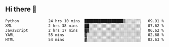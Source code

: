 ## Hi there 👋

<!--
**alihaqberdi/alihaqberdi** is a ✨ _special_ ✨ repository because its `README.md` (this file) appears on your GitHub profile.

Here are some ideas to get you started:

- 🔭 I’m currently working on ...
- 🌱 I’m currently learning ...
- 👯 I’m looking to collaborate on ...
- 🤔 I’m looking for help with ...
- 💬 Ask me about ...
- 📫 How to reach me: ...
- 😄 Pronouns: ...
- ⚡ Fun fact: ...
-->

<!--START_SECTION:waka-->

```txt
Python             24 hrs 10 mins  █████████████████▒░░░░░░░   69.91 %
XML                2 hrs 38 mins   ██░░░░░░░░░░░░░░░░░░░░░░░   07.62 %
JavaScript         2 hrs 17 mins   █▓░░░░░░░░░░░░░░░░░░░░░░░   06.62 %
YAML               55 mins         ▓░░░░░░░░░░░░░░░░░░░░░░░░   02.68 %
HTML               54 mins         ▓░░░░░░░░░░░░░░░░░░░░░░░░   02.63 %
```

<!--END_SECTION:waka-->
